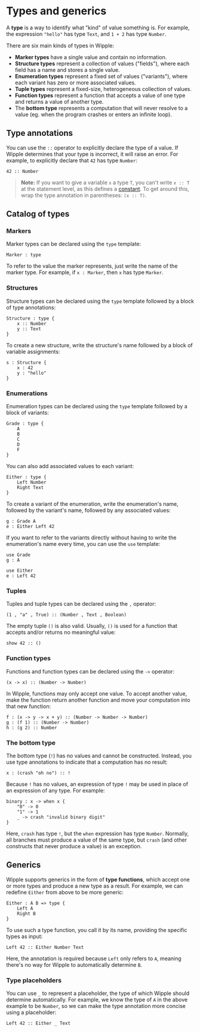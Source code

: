 # Types and generics

A **type** is a way to identify what "kind" of value something is. For example, the expression `"hello"` has type `Text`, and `1 + 2` has type `Number`.

There are six main kinds of types in Wipple:

-   **Marker types** have a single value and contain no information.
-   **Structure types** represent a collection of values ("fields"), where each field has a name and stores a single value.
-   **Enumeration types** represent a fixed set of values ("variants"), where each variant has zero or more associated values.
-   **Tuple types** represent a fixed-size, heterogeneous collection of values.
-   **Function types** represent a function that accepts a value of one type and returns a value of another type.
-   The **bottom type** represents a computation that will never resolve to a value (eg. when the program crashes or enters an infinite loop).

## Type annotations

You can use the `::` operator to explicitly declare the type of a value. If Wipple determines that your type is incorrect, it will raise an error. For example, to explicitly declare that `42` has type `Number`:

```wipple
42 :: Number
```

> **Note:** If you want to give a variable `x` a type `T`, you can't write `x :: T` at the statement level, as this defines a [constant](03-files-and-constants.html). To get around this, wrap the type annotation in parentheses: `(x :: T)`.

## Catalog of types

### Markers

Marker types can be declared using the `type` template:

```wipple
Marker : type
```

To refer to the value the marker represents, just write the name of the marker type. For example, if `x : Marker`, then `x` has type `Marker`.

### Structures

Structure types can be declared using the `type` template followed by a block of type annotations:

```wipple
Structure : type {
    x :: Number
    y :: Text
}
```

To create a new structure, write the structure's name followed by a block of variable assignments:

```wipple
s : Structure {
    x : 42
    y : "hello"
}
```

### Enumerations

Enumeration types can be declared using the `type` template followed by a block of variants:

```wipple
Grade : type {
    A
    B
    C
    D
    F
}
```

You can also add associated values to each variant:

```wipple
Either : type {
    Left Number
    Right Text
}
```

To create a variant of the enumeration, write the enumeration's name, followed by the variant's name, followed by any associated values:

```wipple
g : Grade A
e : Either Left 42
```

If you want to refer to the variants directly without having to write the enumeration's name every time, you can use the `use` template:

```wipple
use Grade
g : A

use Either
e : Left 42
```

### Tuples

Tuples and tuple types can be declared using the `,` operator:

```wipple
(1 , "a" , True) :: (Number , Text , Boolean)
```

The empty tuple `()` is also valid. Usually, `()` is used for a function that accepts and/or returns no meaningful value:

```wipple
show 42 :: ()
```

### Function types

Functions and function types can be declared using the `->` operator:

```wipple
(x -> x) :: (Number -> Number)
```

In Wipple, functions may only accept one value. To accept another value, make the function return another function and move your computation into that new function:

```wipple
f : (x -> y -> x + y) :: (Number -> Number -> Number)
g : (f 1) :: (Number -> Number)
h : (g 2) :: Number
```

### The bottom type

The bottom type (`!`) has no values and cannot be constructed. Instead, you use type annotations to indicate that a computation has no result:

```wipple
x : (crash "oh no") :: !
```

Because `!` has no values, an expression of type `!` may be used in place of an expression of any type. For example:

```wipple
binary : x -> when x {
    "0" -> 0
    "1" -> 1
    _ -> crash "invalid binary digit"
}
```

Here, `crash` has type `!`, but the `when` expression has type `Number`. Normally, all branches must produce a value of the same type, but `crash` (and other constructs that never produce a value) is an exception.

## Generics

Wipple supports generics in the form of **type functions**, which accept one or more types and produce a new type as a result. For example, we can redefine `Either` from above to be more generic:

```wipple
Either : A B => type {
    Left A
    Right B
}
```

To use such a type function, you call it by its name, providing the specific types as input:

```wipple
Left 42 :: Either Number Text
```

Here, the annotation is required because `Left` only refers to `A`, meaning there's no way for Wipple to automatically determine `B`.

### Type placeholders

You can use `_` to represent a placeholder, the type of which Wipple should determine automatically. For example, we know the type of `A` in the above example to be `Number`, so we can make the type annotation more concise using a placeholder:

```wipple
Left 42 :: Either _ Text
```
